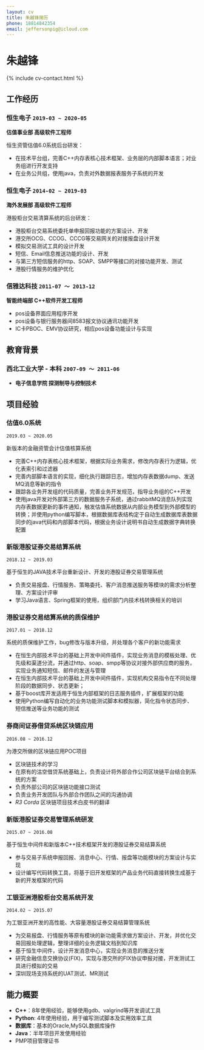 ```yaml
---
layout: cv
title: 朱越锋简历
phone: 18814842354
email: jeffersonpig@icloud.com
---
```


# 朱越锋

<!--
include contact information from the front matter
Supported arguments:
    - homepage: url, text
    - phone
    - email
-->
{% include cv-contact.html %}

## 工作经历

### **恒生电子** `2019-03 ~ 2020-05`

**估值事业部 高级软件工程师** 

恒生资管估值6.0系统后台研发：
- 在技术平台组，完善C++内存表核心技术框架、业务层的内部脚本语言；对业务组进行开发支持
- 在业务公共组，使用java，负责对外数据报表服务子系统的开发


### **恒生电子** `2014-02 ~ 2019-03`

**海外发展部 高级软件工程师** 

港股柜台交易清算系统的后台研发：
- 港股柜台交易系统委托单申报回报功能的方案设计、开发 
- 港交所OCG、CCOG、CCCG等交易网关的对接报盘设计开发 
- 模拟交易测试工具的设计开发 
- 短信、Email信息推送功能的设计、开发
- 与第三方短信服务的http、SOAP、SMPP等接口的对接功能开发、测试
- 港股行情服务的维护优化


### **信雅达科技** `2011-07 ～ 2013-12`

**智能终端部 C++软件开发工程师**

- pos设备界面应用程序开发 
- pos设备与银行服务器间8583报文协议通讯功能开发 
- IC卡PBOC、EMV协议研究，相应pos设备功能设计与实现

## 教育背景

### **西北工业大学 - 本科** `2007-09 ～ 2011-06`

- **电子信息学院 探测制导与控制技术**


## 项目经验

### **估值6.0系统**
```
2019.03 ~ 2020.05
```
新版本的金融资管会计估值核算系统

- 完善C++内存表核心技术框架，根据实际业务需求，修改内存表行为逻辑，优化表索引和过滤器
- 完善内部脚本语言的实现，细化执行跟踪日志，增加内存表数据dump、发送MQ消息等新的指令
- 跟踪各业务开发组的代码质量，完善业务开发规范，指导业务组的C++开发
- 使用java开发对外部第三方的数据服务子系统，通过rabbitMQ消息队列实现内存表数据更新的事件通知，触发估值系统数据从内部业务模型到外部模型的转换；并使用python编写脚本，根据数据库表结构定于自动生成数据库表数据同步的java代码和内部脚本代码，根据业务设计说明书自动生成数据字典转换配置


### **新版港股证券交易结算系统**
```
2018.12 ~ 2019.03
```
基于恒生的JAVA技术平台重新设计、开发的港股证券交易管理系统

- 负责交易报盘、行情服务、策略委托、客户消息推送服务等模块的需求分析整理、方案设计评审
- 学习Java语言、Spring框架的使用，组织部门内技术栈转换相关的培训


### **港股证券交易结算系统的质保维护**
```
2017.01 ~ 2018.12
```
系统的质保维护工作，bug修改与版本升级，并处理各个客户的新功能需求

- 在恒生内部技术平台的基础上开发中间件插件，实现业务消息的模板处理、优先级和渠道分流，并通过http、soap、smpp等协议对接外部供应商的服务，实现业务通知短信、邮件的发送与管理
- 在恒生内部技术平台的基础上开发中间件插件，实现机构交易指令在不同处理阶段的数据同步、状态更新；
- 基于boost库开发适用于恒生内部框架的日志服务插件，扩展框架的功能
- 使用Python编写自动化的业务功能测试脚本和模拟器，简化指令状态同步、短信推送等业务功能的测试


### **券商间证券借贷系统区块链应用**
```
2016.08 ~ 2016.12 
```
为港交所做的区块链应用POC项目

- 区块链技术的学习
- 在原有的沽空借贷系统基础上，负责设计将外部合作公司区块链平台结合到系统的方案 
- 负责外部公司的区块链功能接口测试 
- 负责业务开发团队与外部合作团队之间的沟通协调
- _R3 Corda_ 区块链项目技术白皮书的翻译


### **新版港股证券交易管理系统研发**
```
2015.07 ~ 2016.08
```
基于恒生中间件和新版本C++技术框架开发的港股证券交易结算系统

- 参与交易子系统申报回报、消息中心、行情、报盘等功能模块的方案设计与实现
- 设计编写代码转换工具，将基于旧开发框架的产品业务代码直接转换生成基于新的开发框架的代码


### **工银亚洲港股柜台交易系统开发**
```
2014.02 ~ 2015.07
```
为工银亚洲开发的高性能、大容量港股证券交易结算管理系统

- 为交易报盘、行情服务等原有模块的新功能需求做方案设计、开发，并优化交易回报处理逻辑，整理详细的业务逻辑文档到知识库
- 基于恒生中间件，设计开发消息中心，实现业务消息的推送分发
- 研究金融信息交换协议(FIX)，实现与港交所的FIX协议申报对接，开发测试工具进行模拟的交易
- 深圳现场支持系统的UAT测试、MR测试


## 能力概要

 - **C++**：8年使用经验，能够使用gdb、valgrind等开发调试工具
 - **Python**: 4年使用经验，用于编写测试脚本及实用效率工具
 - **数据库**：基本的Oracle,MySQL数据库操作
 - **Java**：半年项目开发使用经验
 - PMP项目管理证书

<!-- ### Footer

Last updated: AUG 2020 -->
